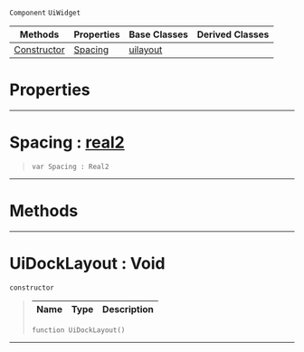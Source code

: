  `Component` `UiWidget`



|Methods|Properties|Base Classes|Derived Classes|
|---|---|---|---|
|[ Constructor](https://github.com/dragonCASTjosh/PlasmaDocs/blob/master/code_reference/class_reference/uidocklayout.markdown#uidocklayout-void)|[ Spacing](https://github.com/dragonCASTjosh/PlasmaDocs/blob/master/code_reference/class_reference/uidocklayout.markdown#spacing-plasma-engine-docu)|[uilayout](https://github.com/dragonCASTjosh/PlasmaDocs/blob/master/code_reference/class_reference/uilayout.markdown)| |


 #  Properties


---  
 #  Spacing : [real2](https://github.com/dragonCASTjosh/PlasmaDocs/blob/master/code_reference/lightning_base_types/real2.markdown)

> 
> ``` lang=cpp, name=Lightning
> var Spacing : Real2


---  
 #  Methods


---  
 #  UiDockLayout : Void

 `constructor`

> 
> |Name|Type|Description|
> |---|---|---|
> ``` lang=cpp, name=Lightning
> function UiDockLayout()
> ``` 


---  
 

 